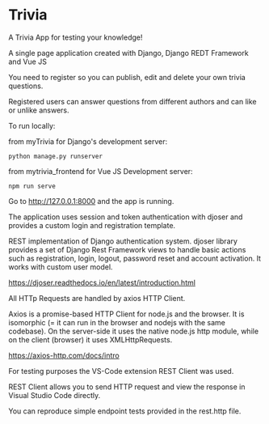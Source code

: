 # Trivia

A Trivia App for testing your knowledge!

A single page application created with Django, Django REDT Framework and Vue JS

You need to register so you can publish, edit and delete your own trivia questions.

Registered users can answer questions from different authors and can like or unlike answers.

To run locally:

from myTrivia for Django's development server:

    python manage.py runserver

from mytrivia_frontend for Vue JS Development server:

    npm run serve

Go to http://127.0.0.1:8000 and the app is running.

The application uses session and token authentication with djoser and provides a
custom login and registration template.

REST implementation of Django authentication system. djoser library provides a set of
Django Rest Framework views to handle basic actions such as registration, login, logout,
password reset and account activation. It works with custom user model.

https://djoser.readthedocs.io/en/latest/introduction.html

All HTTp Requests are handled by axios HTTP Client.

Axios is a promise-based HTTP Client for node.js and the browser. It is isomorphic
(= it can run in the browser and nodejs with the same codebase). On the server-side
it uses the native node.js http module, while on the client (browser) it uses XMLHttpRequests.

https://axios-http.com/docs/intro

For testing purposes the VS-Code extension REST Client was used.

REST Client allows you to send HTTP request and view the response in Visual Studio Code directly.

You can reproduce simple endpoint tests provided in the rest.http file.
